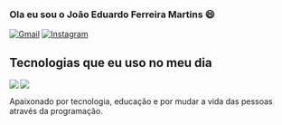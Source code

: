 ### Ola eu sou o João Eduardo Ferreira Martins 😄
[![Gmail](https://img.shields.io/badge/Gmail-D14836?style=for-the-badge&logo=gmail&logoColor=white)](https://dudu.cespa@gmail.com)
[![Instagram](https://img.shields.io/badge/LinkedIn-0077B5?style=for-the-badge&logo=linkedin&logoColor=white)](https://github.com/JoaoEduardoFM)

## Tecnologias que eu uso no meu dia

<img align="left" src="https://github-readme-stats.vercel.app/api?username=JoaoEduardoFM&show_icons=true&hide_border=true&count_private=true&include_all_commits=true&title_color=58aa6ff&icon_color=1f6feb&text_color=c3d1d9&bg_color=22272e" />
   <img align="center" src="https://github-readme-stats.vercel.app/api/top-langs/?username=JoaoEduardoFM&show_icons=true&hide_border=true&count_private=true&include_all_commits=true&title_color=58aa6ff&icon_color=1f6feb&text_color=c3d1d9&bg_color=22272e&layout=compact" />
</p>

Apaixonado por tecnologia, educação e por mudar a vida das pessoas através da programação.
